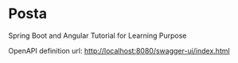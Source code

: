 # Posta

Spring Boot and Angular Tutorial for Learning Purpose

OpenAPI definition url: [http://localhost:8080/swagger-ui/index.html](http://localhost:8080/swagger-ui/index.html)
